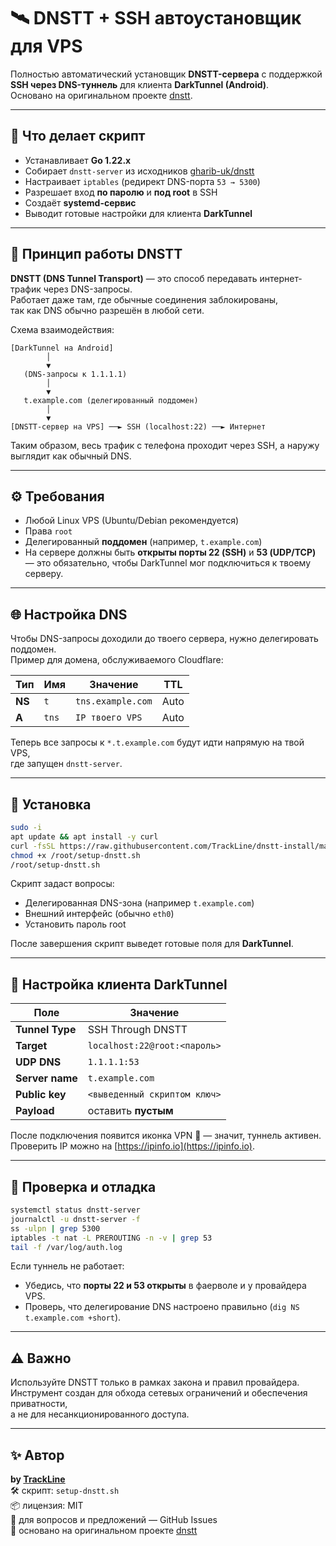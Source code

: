 # 🛰️ DNSTT + SSH автоустановщик для VPS  
Полностью автоматический установщик **DNSTT-сервера** с поддержкой  
**SSH через DNS-туннель** для клиента **DarkTunnel (Android)**.  
Основано на оригинальном проекте [dnstt](https://github.com/gharib-uk/dnstt).

---

## 🚀 Что делает скрипт
- Устанавливает **Go 1.22.x**  
- Собирает `dnstt-server` из исходников [gharib-uk/dnstt](https://github.com/gharib-uk/dnstt)  
- Настраивает `iptables` (редирект DNS-порта `53 → 5300`)  
- Разрешает вход **по паролю** и **под root** в SSH  
- Создаёт **systemd-сервис**  
- Выводит готовые настройки для клиента **DarkTunnel**

---

## 🧩 Принцип работы DNSTT

**DNSTT (DNS Tunnel Transport)** — это способ передавать интернет-трафик через DNS-запросы.  
Работает даже там, где обычные соединения заблокированы,  
так как DNS обычно разрешён в любой сети.

Схема взаимодействия:

```
[DarkTunnel на Android]
        │
        ▼
   (DNS-запросы к 1.1.1.1)
        │
        ▼
   t.example.com (делегированный поддомен)
        │
        ▼
[DNSTT-сервер на VPS] ──► SSH (localhost:22) ──► Интернет
```

Таким образом, весь трафик с телефона проходит через SSH, а наружу выглядит как обычный DNS.

---

## ⚙️ Требования
- Любой Linux VPS (Ubuntu/Debian рекомендуется)  
- Права `root`  
- Делегированный **поддомен** (например, `t.example.com`)  
- На сервере должны быть **открыты порты 22 (SSH)** и **53 (UDP/TCP)**  
  — это обязательно, чтобы DarkTunnel мог подключиться к твоему серверу.

---

## 🌐 Настройка DNS

Чтобы DNS-запросы доходили до твоего сервера, нужно делегировать поддомен.  
Пример для домена, обслуживаемого Cloudflare:

| Тип | Имя | Значение | TTL |
|------|------|-----------|------|
| **NS** | `t` | `tns.example.com` | Auto |
| **A** | `tns` | `IP твоего VPS` | Auto |

Теперь все запросы к `*.t.example.com` будут идти напрямую на твой VPS,  
где запущен `dnstt-server`.

---

## 🔧 Установка

```bash
sudo -i
apt update && apt install -y curl
curl -fsSL https://raw.githubusercontent.com/TrackLine/dnstt-install/main/setup-dnstt.sh -o /root/setup-dnstt.sh
chmod +x /root/setup-dnstt.sh
/root/setup-dnstt.sh
```

Скрипт задаст вопросы:
- Делегированная DNS-зона (например `t.example.com`)
- Внешний интерфейс (обычно `eth0`)
- Установить пароль root

После завершения скрипт выведет готовые поля для **DarkTunnel**.

---

## 📱 Настройка клиента DarkTunnel

| Поле | Значение |
|------|-----------|
| **Tunnel Type** | SSH Through DNSTT |
| **Target** | `localhost:22@root:<пароль>` |
| **UDP DNS** | `1.1.1.1:53` |
| **Server name** | `t.example.com` |
| **Public key** | `<выведенный скриптом ключ>` |
| **Payload** | оставить **пустым** |

После подключения появится иконка VPN 🔑 — значит, туннель активен.  
Проверить IP можно на [https://ipinfo.io](https://ipinfo.io).

---

## 🧠 Проверка и отладка

```bash
systemctl status dnstt-server
journalctl -u dnstt-server -f
ss -ulpn | grep 5300
iptables -t nat -L PREROUTING -n -v | grep 53
tail -f /var/log/auth.log
```

Если туннель не работает:
- Убедись, что **порты 22 и 53 открыты** в фаерволе и у провайдера VPS.  
- Проверь, что делегирование DNS настроено правильно (`dig NS t.example.com +short`).

---

## ⚠️ Важно

Используйте DNSTT только в рамках закона и правил провайдера.  
Инструмент создан для обхода сетевых ограничений и обеспечения приватности,  
а не для несанкционированного доступа.

---

## ✨ Автор

**by [TrackLine](https://github.com/TrackLine)**  
🛠️ скрипт: `setup-dnstt.sh`  
📦 лицензия: MIT  
💬 для вопросов и предложений — GitHub Issues  
🧩 основано на оригинальном проекте [dnstt](https://github.com/gharib-uk/dnstt)
